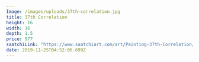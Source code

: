 ```yaml
---
Image: /images/uploads/37th-correlation.jpg
title: 37th Correlation
height: 16
width: 16
depth: 1.5
price: 977
saatchiLink: "https://www.saatchiart.com/art/Painting-37th-Correlation/189576/3885834/view"
date: 2019-11-25T04:52:06.699Z
---
```

